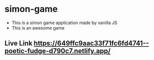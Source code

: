 # simon-game
* This is a simon game application made by vanilla JS
* This is an awesome game
## Live Link <https://649ffc9aac33f71fc6fd4741--poetic-fudge-d790c7.netlify.app/>
